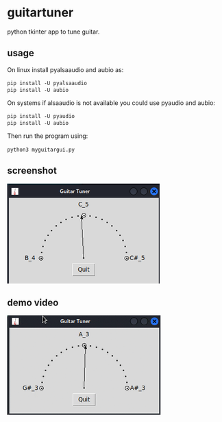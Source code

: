 # guitartuner
python tkinter app to tune guitar. 

## usage

On linux install pyalsaaudio and aubio as:

```
pip install -U pyalsaaudio
pip install -U aubio
```

On systems if alsaaudio is not available you could use pyaudio and aubio:

```
pip install -U pyaudio
pip install -U aubio
```

Then run the program using:

`python3 myguitargui.py`

## screenshot
![alt text](https://github.com/jithesh82/guitartuner/blob/main/screenshot.png)

## demo video
![alt text](https://github.com/jithesh82/guitartuner/blob/main/demo.gif)
